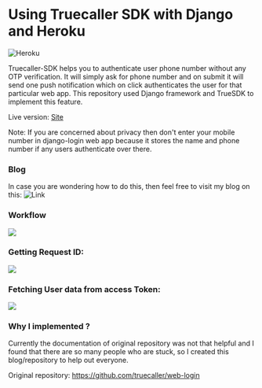 # Using Truecaller SDK with Django and Heroku

![Heroku](https://heroku-badge.herokuapp.com/?app=django-login&root=admin&style=flat)

Truecaller-SDK helps you to authenticate user phone number without any OTP verification. It will simply ask for phone number and on submit it will send one push notification which on click authenticates the user for that particular web app. This repository used Django framework and TrueSDK to implement this feature.

Live version: [Site](http://django-login.herokuapp.com/)

Note: If you are concerned about privacy then don't enter your mobile number in django-login web app because it stores the name and phone number if any users authenticate over there.

### Blog
In case you are wondering how to do this, then feel free to visit my blog on this: ![Link](https://mythicalpython.wordpress.com/2018/05/01/using-truecaller-sdk-with-django-and-heroku/)

### Workflow

<img src="https://mythicalpython.files.wordpress.com/2018/05/truecaller.png?w=1100">

### Getting Request ID:

<img src="https://mythicalpython.files.wordpress.com/2018/04/screenshot-from-2018-04-30-23-05-29.png?w=1100">

### Fetching User data from access Token:

<img src="https://mythicalpython.files.wordpress.com/2018/05/screenshot-from-2018-05-01-12-08-33.png?w=1100">

### Why I implemented ?

Currently the documentation of original repository was not that helpful and I found that there are so many people who are stuck, so I created this blog/repository to help out everyone.

Original repository: https://github.com/truecaller/web-login
